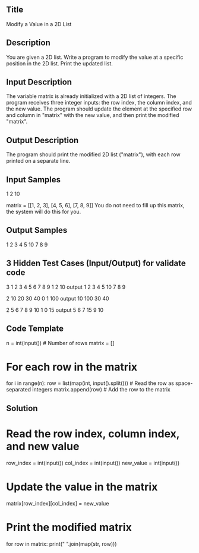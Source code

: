 ## Title
Modify a Value in a 2D List

## Description
You are given a 2D list. Write a program to modify the value at a specific position in 
the 2D list. Print the updated list.

## Input Description
The variable matrix is already initialized with a 2D list of integers.
The program receives three integer inputs: the row index, the column index, and the new value. 
The program should update the element at the specified row and column in "matrix" with the new value, 
and then print the modified "matrix".

## Output Description
The program should print the modified 2D list ("matrix"), with each row printed on a separate line.

## Input Samples
1
2
10

matrix = [[1, 2, 3], [4, 5, 6], [7, 8, 9]]
You do not need to fill up this matrix, the system will do this for you.

## Output Samples
1 2 3
4 5 10
7 8 9

## 3 Hidden Test Cases (Input/Output) for validate code
3
1 2 3
4 5 6
7 8 9
1
2
10
output
1 2 3
4 5 10
7 8 9

2
10 20
30 40
0
1
100
output
10 100
30 40

2
5 6 7
8 9 10
1
0
15
output
5 6 7
15 9 10


## Code Template
n = int(input())  # Number of rows
matrix = []

# For each row in the matrix
for i in range(n):
    row = list(map(int, input().split()))  # Read the row as space-separated integers
    matrix.append(row)  # Add the row to the matrix


## Solution
# Read the row index, column index, and new value
row_index = int(input())
col_index = int(input())
new_value = int(input())

# Update the value in the matrix
matrix[row_index][col_index] = new_value

# Print the modified matrix
for row in matrix:
    print(" ".join(map(str, row)))